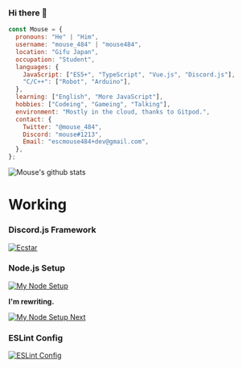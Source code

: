 ### Hi there 👋

```js
const Mouse = {
  pronouns: "He" | "Him",
  username: "mouse_484" | "mouse484",
  location: "Gifu Japan",
  occupation: "Student",
  languages: {
    JavaScript: ["ES5+", "TypeScript", "Vue.js", "Discord.js"],
    "C/C++": ["Robot", "Arduino"],
  },
  learning: ["English", "More JavaScript"],
  hobbies: ["Codeing", "Gameing", "Talking"],
  environment: "Mostly in the cloud, thanks to Gitpod.",
  contact: {
    Twitter: "@mouse_484",
    Discord: "mouse#1213",
    Email: "escmouse484+dev@gmail.com",
  },
};
```

![Mouse's github stats](https://github-readme-stats.vercel.app/api?username=mouse484&show_icons=true)

# Working

### Discord.js Framework

[![Ecstar](https://github-readme-stats.vercel.app/api/pin/?username=mouse484&repo=ecstar)](https://github.com/mouse484/Ecstar)

### Node.js Setup
[![My Node Setup](https://github-readme-stats.vercel.app/api/pin/?username=mouse484&repo=my-node-setup)](https://github.com/mouse484/my-node-setup)

**I'm rewriting.**

[![My Node Setup Next](https://github-readme-stats.vercel.app/api/pin/?username=mouse484&repo=my-node-setup-next)](https://github.com/mouse484/my-node-setup-next)

### ESLint Config
[![ESLint Config](https://github-readme-stats.vercel.app/api/pin/?username=mouse484&repo=eslint-config)](https://github.com/mouse484/eslint-config)

